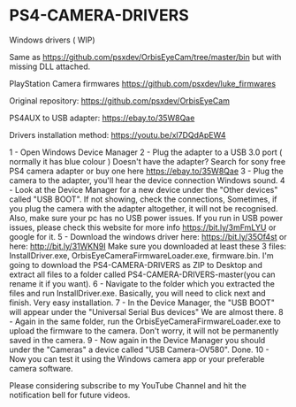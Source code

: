 # PS4-CAMERA-DRIVERS

Windows drivers ( WIP)

Same as https://github.com/psxdev/OrbisEyeCam/tree/master/bin but with missing DLL attached.

PlayStation Camera firmwares https://github.com/psxdev/luke_firmwares

Original repository: https://github.com/psxdev/OrbisEyeCam

PS4AUX to USB adapter: https://ebay.to/35W8Qae

Drivers installation method: https://youtu.be/xl7DQdApEW4

1  - Open Windows Device Manager
2  - Plug the adapter to a USB 3.0 port ( normally it has blue colour ) Doesn't have the adapter? Search for sony free PS4 camera adapter or buy one here https://ebay.to/35W8Qae
3  - Plug the camera to the adapter, you'll hear the device connection Windows sound.
4  - Look at the Device Manager for a new device under the "Other devices" called "USB BOOT". If not showing, check the connections, Sometimes, if you plug the camera with the adapter altogether, it will not be recognised. Also, make sure your pc has no USB power issues. If you run in USB power issues, please check this website for more info https://bit.ly/3mFmLYU or google for it.
5  - Download the windows driver here: https://bit.ly/35Of4st or here: http://bit.ly/31WKN9I Make sure you downloaded at least these 3 files: InstallDriver.exe, OrbisEyeCameraFirmwareLoader.exe, firmware.bin. I'm going to download the PS4-CAMERA-DRIVERS as ZIP to Desktop and extract all files to a folder called PS4-CAMERA-DRIVERS-master(you can rename it if you want).
6  - Navigate to the folder which you extracted the files and run InstallDriver.exe. Basically, you will need to click next and finish. Very easy installation.
7  - In the Device Manager, the "USB BOOT" will appear under the "Universal Serial Bus devices" We are almost there.
8  - Again in the same folder, run the OrbisEyeCameraFirmwareLoader.exe to upload the firmware to the camera. Don't worry, it will not be permanently saved in the camera.
9  - Now again in the Device Manager you should under the "Cameras" a device called "USB Camera-OV580". Done. 
10 - Now you can test it using the Windows camera app or your preferable camera software.

Please considering subscribe to my YouTube Channel and hit the notification bell for future videos. 
